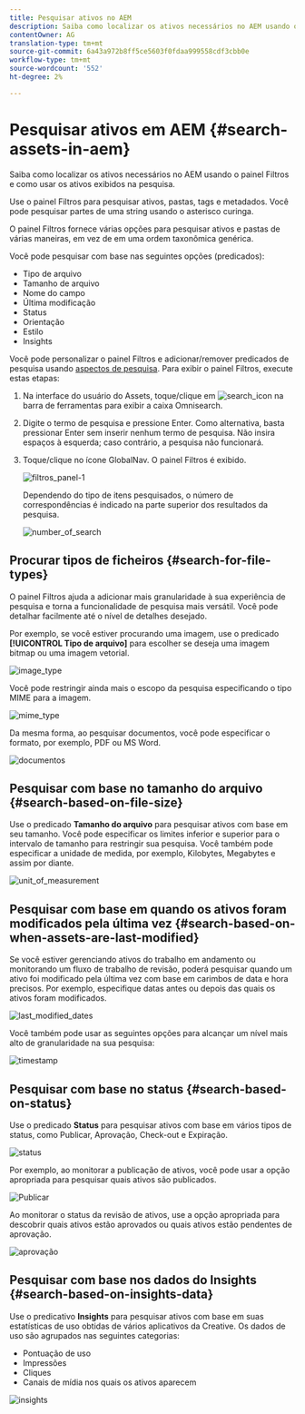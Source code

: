 ```yaml
---
title: Pesquisar ativos no AEM
description: Saiba como localizar os ativos necessários no AEM usando o painel Filtros e como usar os ativos exibidos na pesquisa.
contentOwner: AG
translation-type: tm+mt
source-git-commit: 6a43a972b8ff5ce5603f0fdaa999558cdf3cbb0e
workflow-type: tm+mt
source-wordcount: '552'
ht-degree: 2%

---
```



# Pesquisar ativos em AEM {#search-assets-in-aem}

Saiba como localizar os ativos necessários no AEM usando o painel Filtros e como usar os ativos exibidos na pesquisa.

Use o painel Filtros para pesquisar ativos, pastas, tags e metadados. Você pode pesquisar partes de uma string usando o asterisco curinga.

O painel Filtros fornece várias opções para pesquisar ativos e pastas de várias maneiras, em vez de em uma ordem taxonômica genérica.

Você pode pesquisar com base nas seguintes opções (predicados):

* Tipo de arquivo
* Tamanho de arquivo
* Nome do campo
* Última modificação
* Status
* Orientação
* Estilo
* Insights

<!-- TBD keystroke 65 article and port applicable changes here. This content goes. -->

Você pode personalizar o painel Filtros e adicionar/remover predicados de pesquisa usando [aspectos de pesquisa](search-facets.md). Para exibir o painel Filtros, execute estas etapas:

1. Na interface do usuário do Assets, toque/clique em ![search_icon](assets/search_icon.png) na barra de ferramentas para exibir a caixa Omnisearch.
1. Digite o termo de pesquisa e pressione Enter. Como alternativa, basta pressionar Enter sem inserir nenhum termo de pesquisa. Não insira espaços à esquerda; caso contrário, a pesquisa não funcionará.

1. Toque/clique no ícone GlobalNav. O painel Filtros é exibido.

   ![filtros_panel-1](assets/filters_panel-1.png)

   Dependendo do tipo de itens pesquisados, o número de correspondências é indicado na parte superior dos resultados da pesquisa.

   ![number_of_search](assets/number_of_searches.png)

## Procurar tipos de ficheiros {#search-for-file-types}

O painel Filtros ajuda a adicionar mais granularidade à sua experiência de pesquisa e torna a funcionalidade de pesquisa mais versátil. Você pode detalhar facilmente até o nível de detalhes desejado.

Por exemplo, se você estiver procurando uma imagem, use o predicado **[!UICONTROL Tipo de arquivo]** para escolher se deseja uma imagem bitmap ou uma imagem vetorial.

![image_type](assets/image_type.png)

Você pode restringir ainda mais o escopo da pesquisa especificando o tipo MIME para a imagem.

![mime_type](assets/mime_type.png)

Da mesma forma, ao pesquisar documentos, você pode especificar o formato, por exemplo, PDF ou MS Word.

![documentos](assets/documents.png)

## Pesquisar com base no tamanho do arquivo {#search-based-on-file-size}

Use o predicado **Tamanho do arquivo** para pesquisar ativos com base em seu tamanho. Você pode especificar os limites inferior e superior para o intervalo de tamanho para restringir sua pesquisa. Você também pode especificar a unidade de medida, por exemplo, Kilobytes, Megabytes e assim por diante.

![unit_of_measurement](assets/unit_of_measure.png)

## Pesquisar com base em quando os ativos foram modificados pela última vez {#search-based-on-when-assets-are-last-modified}

Se você estiver gerenciando ativos do trabalho em andamento ou monitorando um fluxo de trabalho de revisão, poderá pesquisar quando um ativo foi modificado pela última vez com base em carimbos de data e hora precisos. Por exemplo, especifique datas antes ou depois das quais os ativos foram modificados.

![last_modified_dates](assets/last_modified_dates.png)

Você também pode usar as seguintes opções para alcançar um nível mais alto de granularidade na sua pesquisa:

![timestamp](assets/timestamp.png)

## Pesquisar com base no status {#search-based-on-status}

Use o predicado **Status** para pesquisar ativos com base em vários tipos de status, como Publicar, Aprovação, Check-out e Expiração.

![status](assets/status.png)

Por exemplo, ao monitorar a publicação de ativos, você pode usar a opção apropriada para pesquisar quais ativos são publicados.

![Publicar](assets/publish.png)

Ao monitorar o status da revisão de ativos, use a opção apropriada para descobrir quais ativos estão aprovados ou quais ativos estão pendentes de aprovação.

![aprovação](assets/approval.png)

## Pesquisar com base nos dados do Insights {#search-based-on-insights-data}

Use o predicativo **Insights** para pesquisar ativos com base em suas estatísticas de uso obtidas de vários aplicativos da Creative. Os dados de uso são agrupados nas seguintes categorias:

* Pontuação de uso
* Impressões
* Cliques
* Canais de mídia nos quais os ativos aparecem

![insights](assets/insights.png)
